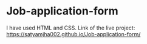 # Job-application-form

I have used HTML and CSS.
Link of the live project: https://satyamjha002.github.io/Job-application-form/
